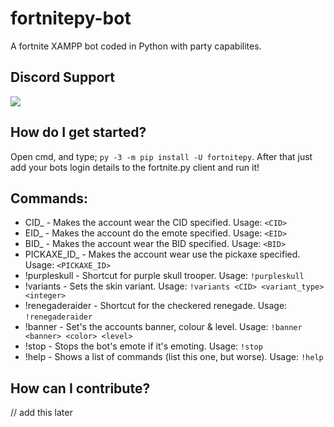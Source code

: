# fortnitepy-bot
A fortnite XAMPP bot coded in Python with party capabilites.

## Discord Support
<a href="https://discord.gg/9y9Sqt2"><img src="https://i.imgur.com/wWTDpdl.png"></a>

## How do I get started?

Open cmd, and type; ```py -3 -m pip install -U fortnitepy```.
After that just add your bots login details to the fortnite.py client and run it!

## Commands:
* CID_ - Makes the account wear the CID specified.                    Usage: ``<CID>``
* EID_ - Makes the account do the emote specified.                    Usage: ``<EID>``
* BID_ - Makes the account wear the BID specified.                    Usage: ``<BID>``
* PICKAXE_ID_ - Makes the account wear use the pickaxe specified.     Usage: ``<PICKAXE_ID>``
* !purpleskull - Shortcut for purple skull trooper.                   Usage: ``!purpleskull``
* !variants - Sets the skin variant.                                  Usage: ``!variants <CID> <variant_type> <integer>``
* !renegaderaider - Shortcut for the checkered renegade.              Usage: ``!renegaderaider``
* !banner - Set's the accounts banner, colour & level.                Usage: ``!banner <banner> <color> <level>``
* !stop - Stops the bot's emote if it's emoting.                      Usage: ``!stop``
* !help - Shows a list of commands (list this one, but worse).        Usage: ``!help``

## How can I contribute?
// add this later

